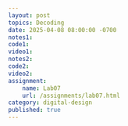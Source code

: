 ```yaml
---
layout: post
topics: Decoding
date: 2025-04-08 08:00:00 -0700
notes1: 
code1: 
video1: 
notes2: 
code2: 
video2: 
assignment: 
    name: Lab07
    url: /assignments/lab07.html
category: digital-design
published: true
---
```

